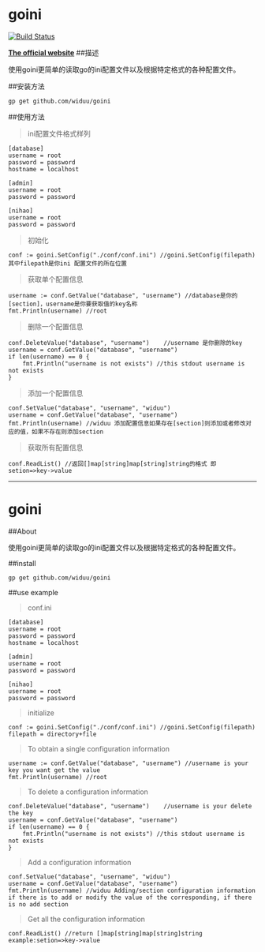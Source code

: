 goini	
========
[![Build Status](https://travis-ci.org/widuu/goini.svg?branch=master)](https://travis-ci.org/widuu/goini)

**[The official website](http://www.widuu.com)**
##描述

使用goini更简单的读取go的ini配置文件以及根据特定格式的各种配置文件。

##安装方法

	gp get github.com/widuu/goini

##使用方法

>ini配置文件格式样列

	[database]
	username = root
	password = password
	hostname = localhost
	
	[admin]
	username = root
	password = password
	
	[nihao]
	username = root
	password = password

>初始化

	conf := goini.SetConfig("./conf/conf.ini") //goini.SetConfig(filepath) 其中filepath是你ini 配置文件的所在位置

>获取单个配置信息

	username := conf.GetValue("database", "username") //database是你的[section]，username是你要获取值的key名称
	fmt.Println(username) //root

>删除一个配置信息

	conf.DeleteValue("database", "username")	//username 是你删除的key
	username = conf.GetValue("database", "username")
	if len(username) == 0 {
		fmt.Println("username is not exists") //this stdout username is not exists
	}

>添加一个配置信息

	conf.SetValue("database", "username", "widuu")
	username = conf.GetValue("database", "username")
	fmt.Println(username) //widuu 添加配置信息如果存在[section]则添加或者修改对应的值，如果不存在则添加section

>获取所有配置信息

	conf.ReadList() //返回[]map[string]map[string]string的格式 即setion=>key->value

---

goini
========


##About

使用goini更简单的读取go的ini配置文件以及根据特定格式的各种配置文件。

##install 

	gp get github.com/widuu/goini

##use example

>conf.ini

	[database]
	username = root
	password = password
	hostname = localhost
	
	[admin]
	username = root
	password = password
	
	[nihao]
	username = root
	password = password

>initialize

	conf := goini.SetConfig("./conf/conf.ini") //goini.SetConfig(filepath) filepath = directory+file

>To obtain a single configuration information

	username := conf.GetValue("database", "username") //username is your key you want get the value
	fmt.Println(username) //root

>To delete a configuration information

	conf.DeleteValue("database", "username")	//username is your delete the key
	username = conf.GetValue("database", "username")
	if len(username) == 0 {
		fmt.Println("username is not exists") //this stdout username is not exists
	}

>Add a configuration information

	conf.SetValue("database", "username", "widuu")
	username = conf.GetValue("database", "username")
	fmt.Println(username) //widuu Adding/section configuration information if there is to add or modify the value of the corresponding, if there is no add section

>Get all the configuration information

	conf.ReadList() //return []map[string]map[string]string  example:setion=>key->value



